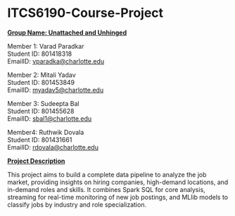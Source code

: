 # ITCS6190-Course-Project

<ins>**Group Name: Unattached and Unhinged**</ins>

Member 1: Varad Paradkar\
Student ID: 801418318\
EmailID: vparadka@charlotte.edu

Member 2: Mitali Yadav\
Student ID: 801453849\
EmailID: myadav5@charlotte.edu

Member 3: Sudeepta Bal\
Student ID: 801455628\
EmailID: sbal1@charlotte.edu

Member4: Ruthwik Dovala\
Student ID: 801431661\
EmailID: rdovala@charlotte.edu

<ins>**Project Description**</ins>

This project aims to build a complete data pipeline to analyze the job market, providing insights on hiring companies, high-demand locations, and in-demand roles and skills. It combines Spark SQL for core analysis, streaming for real-time monitoring of new job postings, and MLlib models to classify jobs by industry and role specialization.
